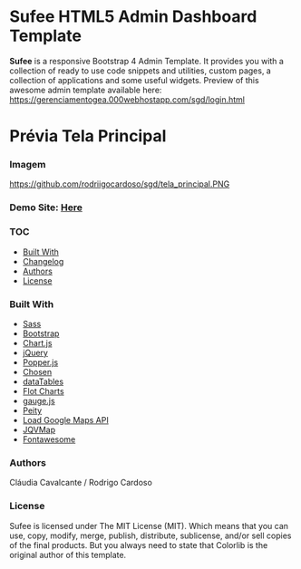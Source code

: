 # Sufee HTML5 Admin Dashboard Template
**Sufee** is a responsive Bootstrap 4 Admin Template. It provides you with a collection of ready to use code snippets and utilities, custom pages, a collection of applications and some useful widgets. Preview of this awesome admin template available here: https://gerenciamentogea.000webhostapp.com/sgd/login.html

# Prévia Tela Principal

### Imagem

https://github.com/rodriigocardoso/sgd/tela_principal.PNG

### Demo Site: [Here](https://gerenciamentogea.000webhostapp.com/sgd/login.html)

### TOC
- [Built With](#built-with)
- [Changelog](#changelog)
- [Authors](#authors)
- [License](#license)

### Built With

- [Sass](http://sass-lang.com/)
- [Bootstrap](http://getbootstrap.com/)
- [Chart.js](http://www.chartjs.org/)
- [jQuery](https://jquery.com/)
- [Popper.js](https://popper.js.org/)
- [Chosen](https://harvesthq.github.io/chosen/)
- [dataTables](https://datatables.net/)
- [Flot Charts](http://www.flotcharts.org/)
- [gauge.js](http://bernii.github.io/gauge.js/)
- [Peity](http://benpickles.github.io/peity/)
- [Load Google Maps API](https://github.com/yuanqing/load-google-maps-api)
- [JQVMap](https://jqvmap.com/)
- [Fontawesome](http://fontawesome.io/)



### Authors
Cláudia Cavalcante / Rodrigo Cardoso
### License

Sufee is licensed under The MIT License (MIT). Which means that you can use, copy, modify, merge, publish, distribute, sublicense, and/or sell copies of the final products. But you always need to state that Colorlib is the original author of this template.
